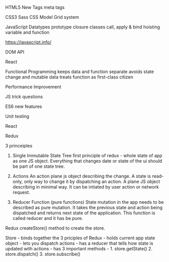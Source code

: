 HTML5
	New Tags
	meta tags


CSS3
	Sass
	CSS Model
	Grid system

JavaScript
	Datatypes
	prototype
	closure
	classes
	call, apply & bind
	hoisting 
		variable and function

https://javascript.info/


DOM API

React

Functional Programming
	keeps data and function separate
	avoids state change and mutable data
	treats function as first-class citizen

Performance Improvement

JS trick questions

ES6 new features

Unit testing

React 

Redux

3 princeiples

1. Single Immutable State Tree
	first principle of redux - whole state of app as one JS object. 
	Everything that changes date or state of the ui should be part of one state tree.

2. Actions
	An action plane js object describing the change.
	A state is read-only, only way to change it by dispatching an action.
	A plane JS object describing in minimal way.
	It can be intiated by user action or network request.

3. Reducer Function (pure functions)
	State mutation in the app needs to be described as pure mutation.
	It takes the previous state and action being dispatched and returns next state of the application.
	This function is called reducer and it has be pure.
	
Redux
createStore() method to create the store.

Store
	- binds together the 3 priciples of Redux
	- holds current app state object
	- lets you dispatch actions
	- has a reducer that tells how state is updated with actions
	- has 3 important methods
	- 1. store.getState()
	  2. store.dispatch()
	  3. store.subscribe()
